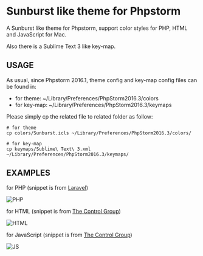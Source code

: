 # Sunburst like theme for Phpstorm
A Sunburst like theme for Phpstorm, support color styles for PHP, HTML and JavaScript for Mac.

Also there is a Sublime Text 3 like key-map.

## USAGE

As usual, since Phpstorm 2016.1, theme config and key-map config files can be found in:

* for theme: ~/Library/Preferences/PhpStorm2016.3/colors
* for key-map: ~/Library/Preferences/PhpStorm2016.3/keymaps

Please simply cp the related file to related folder as follow:

```ssh
# for theme
cp colors/Sunburst.icls ~/Library/Preferences/PhpStorm2016.3/colors/

# for key-map
cp keymaps/Sublime\ Text\ 3.xml ~/Library/Preferences/PhpStorm2016.3/keymaps/
```

## EXAMPLES

for PHP (snippet is from [Laravel](https://laravel.com))

![PHP](http://kydz-me.oss-cn-hangzhou.aliyuncs.com/github/ps.theme.Sunburst/php.png)

for HTML (snippet is from [The Control Group](https://github.com/the-control-group/voyager))

![HTML](http://kydz-me.oss-cn-hangzhou.aliyuncs.com/github/ps.theme.Sunburst/html.png)

for JavaScript (snippet is from [The Control Group](https://github.com/the-control-group/voyager))

![JS](http://kydz-me.oss-cn-hangzhou.aliyuncs.com/github/ps.theme.Sunburst/js.png)